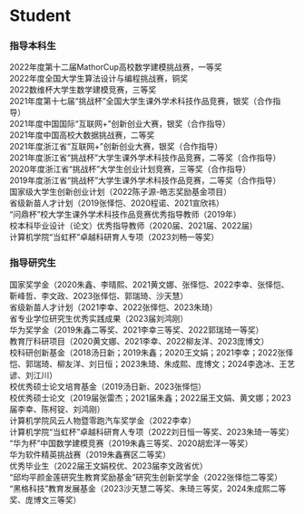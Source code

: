 ---
---

# Student

### 指导本科生
2022年度第十二届MathorCup高校数学建模挑战赛，一等奖    
2022年度全国大学生算法设计与编程挑战赛，铜奖   
2022数维杯大学生数学建模竞赛，三等奖   
2021年度第十七届“挑战杯”全国大学生课外学术科技作品竞赛，银奖（合作指导）   
2021年度中国国际“互联网+”创新创业大赛，银奖（合作指导）   
2021年度中国高校大数据挑战赛，二等奖  
2021年度浙江省“互联网+”创新创业大赛，银奖（合作指导）  
2021年度浙江省“挑战杯”大学生课外学术科技作品竞赛，二等奖（合作指导）  
2020年度浙江省“挑战杯”大学生创业计划竞赛，三等奖（合作指导）  
2019年度浙江省“挑战杯”大学生课外学术科技作品竞赛，二等奖（合作指导）   
国家级大学生创新创业计划（2022陈子源-皓志奖励基金项目）  
省级新苗人才计划（2019张怿恺、2020程诺、2021宣欣祎）  
“问鼎杯”校大学生课外学术科技作品竞赛优秀指导教师（2019年）   
校本科毕业设计（论文）优秀指导教师（2020届、2021届、2022届）   
计算机学院“当虹杯”卓越科研育人专项（2023刘畅一等奖）

### 指导研究生
国家奖学金（2020朱鑫、李晴熙、2021黄文娜、张怿恺、2022李幸、张怿恺、靳峰哲、李文政、2023张怿恺、郭瑞琦、沙天慧）  
省级新苗人才计划（2021李幸、2022张怿恺、2023朱琦）  
省专业学位研究生优秀实践成果（2023届刘鸿刚）   
华为奖学金（2019朱鑫二等奖、2021李幸三等奖、2022郭瑞琦一等奖）  
教育厅科研项目（2020黄文娜、2021李幸、2022柳友洋、2023庞博文）  
校科研创新基金（2018汤日新；2019朱鑫；2020王文娟；2021李幸；2022张怿恺、郭瑞琦、柳友洋、刘日恒；2023朱琦、朱成熙、庞博文；2024李逸冰、王艺谚、刘江川）  
校优秀硕士论文培育基金（2019汤日新、2023张怿恺）  
校优秀硕士论文（2019届张雷杰；2021届朱鑫；2022届王文娟、黄文娜；2023届李幸、陈柯锭、刘鸿刚）  
计算机学院风云人物暨零跑汽车奖学金（2022李幸）   
计算机学院“当虹杯”卓越科研育人专项（2022刘日恒一等奖、2023朱琦一等奖）   
“华为杯”中国数学建模竞赛（2019朱鑫三等奖、2020胡宏洋一等奖）   
华为软件精英挑战赛（2019朱鑫赛区二等奖）   
优秀毕业生（2022届王文娟校优、2023届李文政省优）   
“邱均平颜金莲研究生教育奖励基金”研究生创新奖学金（2022张怿恺二等奖）   
“黑格科技”教育发展基金（2023沙天慧二等奖、朱琦三等奖，2024朱成熙二等奖、庞博文三等奖）   
